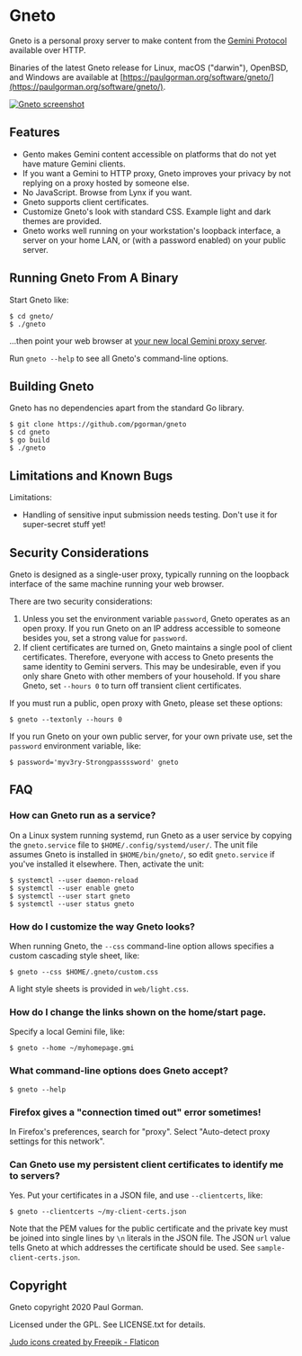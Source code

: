 Gneto
========================================

Gneto is a personal proxy server to make content from the [Gemini Protocol](https://gemini.circumlunar.space/) available over HTTP.

Binaries of the latest Gneto release for Linux, macOS ("darwin"), OpenBSD, and Windows are available at [https://paulgorman.org/software/gneto/](https://paulgorman.org/software/gneto/).

[![Gneto screenshot](https://paulgorman.org/software/gneto/gneto-screenshot.png)](https://paulgorman.org/software/gneto/gneto-screenshot.png)


Features
----------------------------------------

- Gento makes Gemini content accessible on platforms that do not yet have mature Gemini clients.
- If you want a Gemini to HTTP proxy, Gneto improves your privacy by not replying on a proxy hosted by someone else.
- No JavaScript. Browse from Lynx if you want.
- Gneto supports client certificates.
- Customize Gneto's look with standard CSS. Example light and dark themes are provided.
- Gneto works well running on your workstation's loopback interface, a server on your home LAN, or (with a password enabled) on your public server.

Running Gneto From A Binary
----------------------------------------

Start Gneto like:

```
$ cd gneto/
$ ./gneto
```

…then point your web browser at [your new local Gemini proxy server](http://localhost:8065).

Run `gneto --help` to see all Gneto's command-line options.


Building Gneto
----------------------------------------

Gneto has no dependencies apart from the standard Go library.

```
$ git clone https://github.com/pgorman/gneto
$ cd gneto
$ go build
$ ./gneto
```


Limitations and Known Bugs
----------------------------------------

Limitations:

- Handling of sensitive input submission needs testing. Don't use it for super-secret stuff yet!


Security Considerations
----------------------------------------

Gneto is designed as a single-user proxy, typically running on the loopback interface of the same machine running your web browser.

There are two security considerations:

1. Unless you set the environment variable `password`, Gneto operates as an open proxy. If you run Gneto on an IP address accessible to someone besides you, set a strong value for `password`.
2. If client certificates are turned on, Gneto maintains a single pool of client certificates. Therefore, everyone with access to Gneto presents the same identity to Gemini servers. This may be undesirable, even if you only share Gneto with other members of your household. If you share Gneto, set `--hours 0` to turn off transient client certificates.

If you must run a public, open proxy with Gneto, please set these options:

```
$ gneto --textonly --hours 0
```

If you run Gneto on your own public server, for your own private use, set the `password` environment variable, like:

```
$ password='myv3ry-Strongpassssword' gneto
```

FAQ
----------------------------------------

### How can Gneto run as a service?

On a Linux system running systemd, run Gneto as a user service by copying the `gneto.service` file to `$HOME/.config/systemd/user/`. The unit file assumes Gneto is installed in `$HOME/bin/gneto/`, so edit `gneto.service` if you've installed it elsewhere. Then, activate the unit:

```
$ systemctl --user daemon-reload
$ systemctl --user enable gneto
$ systemctl --user start gneto
$ systemctl --user status gneto
```

### How do I customize the way Gneto looks?

When running Gneto, the `--css` command-line option allows specifies a custom cascading style sheet, like:

```
$ gneto --css $HOME/.gneto/custom.css
```

A light style sheets is provided in `web/light.css`.

### How do I change the links shown on the home/start page.

Specify a local Gemini file, like:

```
$ gneto --home ~/myhomepage.gmi
```

### What command-line options does Gneto accept?

```
$ gneto --help
```

### Firefox gives a "connection timed out" error sometimes!

In Firefox's preferences, search for "proxy". Select "Auto-detect proxy settings for this network".

### Can Gneto use my persistent client certificates to identify me to servers?

Yes. Put your certificates in a JSON file, and use `--clientcerts`, like:

```
$ gneto --clientcerts ~/my-client-certs.json
```

Note that the PEM values for the public certificate and the private key must be joined into single lines by `\n` literals in the JSON file. The JSON `url` value tells Gneto at which addresses the certificate should be used. See `sample-client-certs.json`.


Copyright
----------------------------------------

Gneto copyright 2020 Paul Gorman.

Licensed under the GPL. See LICENSE.txt for details.


<a href="https://www.flaticon.com/free-icons/judo" title="judo icons">Judo icons created by Freepik - Flaticon</a>